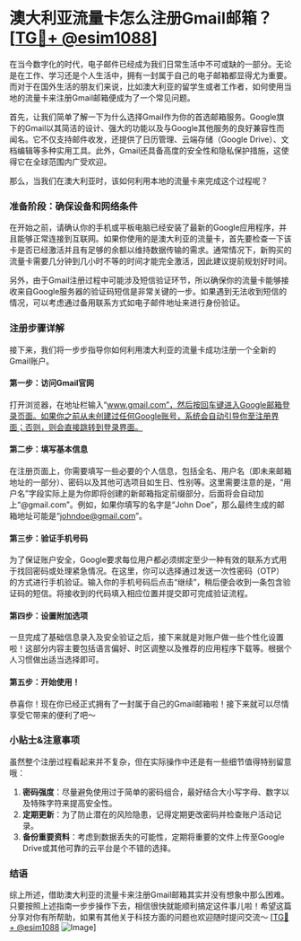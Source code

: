 # 澳大利亚流量卡怎么注册Gmail邮箱？[[TG💪+ @esim1088](https://t.me/s/esim1088)]

在当今数字化的时代，电子邮件已经成为我们日常生活中不可或缺的一部分。无论是在工作、学习还是个人生活中，拥有一封属于自己的电子邮箱都显得尤为重要。而对于在国外生活的朋友们来说，比如澳大利亚的留学生或者工作者，如何使用当地的流量卡来注册Gmail邮箱便成为了一个常见问题。

首先，让我们简单了解一下为什么选择Gmail作为你的首选邮箱服务。Google旗下的Gmail以其简洁的设计、强大的功能以及与Google其他服务的良好兼容性而闻名。它不仅支持邮件收发，还提供了日历管理、云端存储（Google Drive）、文档编辑等多种实用工具。此外，Gmail还具备高度的安全性和隐私保护措施，这使得它在全球范围内广受欢迎。

那么，当我们在澳大利亚时，该如何利用本地的流量卡来完成这个过程呢？

### 准备阶段：确保设备和网络条件

在开始之前，请确认你的手机或平板电脑已经安装了最新的Google应用程序，并且能够正常连接到互联网。如果你使用的是澳大利亚的流量卡，首先要检查一下该卡是否已经激活并且有足够的余额以维持数据传输的需求。通常情况下，新购买的流量卡需要几分钟到几小时不等的时间才能完全激活，因此建议提前规划好时间。

另外，由于Gmail注册过程中可能涉及短信验证环节，所以确保你的流量卡能够接收来自Google服务器的验证码短信是非常关键的一步。如果遇到无法收到短信的情况，可以考虑通过备用联系方式如电子邮件地址来进行身份验证。

### 注册步骤详解

接下来，我们将一步步指导你如何利用澳大利亚的流量卡成功注册一个全新的Gmail账户。

#### 第一步：访问Gmail官网

打开浏览器，在地址栏输入“www.gmail.com”，然后按回车键进入Google邮箱登录页面。如果你之前从未创建过任何Google账号，系统会自动引导你至注册界面；否则，则会直接跳转到登录界面。

#### 第二步：填写基本信息

在注册页面上，你需要填写一些必要的个人信息，包括全名、用户名（即未来邮箱地址的一部分）、密码以及其他可选项目如生日、性别等。这里需要注意的是，“用户名”字段实际上是为你即将创建的新邮箱指定前缀部分，后面将会自动加上“@gmail.com”。例如，如果你填写的名字是“John Doe”，那么最终生成的邮箱地址可能是“johndoe@gmail.com”。

#### 第三步：验证手机号码

为了保证账户安全，Google要求每位用户都必须绑定至少一种有效的联系方式用于找回密码或处理紧急情况。在这里，你可以选择通过发送一次性密码（OTP）的方式进行手机验证。输入你的手机号码后点击“继续”，稍后便会收到一条包含验证码的短信。将接收到的代码填入相应位置并提交即可完成验证流程。

#### 第四步：设置附加选项

一旦完成了基础信息录入及安全验证之后，接下来就是对账户做一些个性化设置啦！这部分内容主要包括语言偏好、时区调整以及推荐的应用程序下载等。根据个人习惯做出适当选择即可。

#### 第五步：开始使用！

恭喜你！现在你已经正式拥有了一封属于自己的Gmail邮箱啦！接下来就可以尽情享受它带来的便利了吧～

### 小贴士&注意事项

虽然整个注册过程看起来并不复杂，但在实际操作中还是有一些细节值得特别留意哦：

1. **密码强度**：尽量避免使用过于简单的密码组合，最好结合大小写字母、数字以及特殊字符来提高安全性。
2. **定期更新**：为了防止潜在的风险隐患，记得定期更改密码并检查账户活动记录。
3. **备份重要资料**：考虑到数据丢失的可能性，定期将重要的文件上传至Google Drive或其他可靠的云平台是个不错的选择。

### 结语

综上所述，借助澳大利亚的流量卡来注册Gmail邮箱其实并没有想象中那么困难。只要按照上述指南一步步操作下去，相信很快就能顺利搞定这件事儿啦！希望这篇分享对你有所帮助，如果有其他关于科技方面的问题也欢迎随时提问交流～ [[TG💪+ @esim1088](https://t.me/s/esim1088) ![Image](https://i.postimg.cc/4NQfJmqS/Snipaste-2025-05-13-00-14-12.png)]